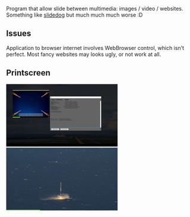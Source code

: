 Program that allow slide between multimedia: images / video / websites. <br />
Something like [slidedog](https://slidedog.com/) but much much much worse :D

## Issues
Application to browser internet involves WebBrowser control, which isn't perfect. Most fancy websites may looks ugly, or not work at all.

## Printscreen
<div>
	<img src="./Screen/screen1.jpg" width="300px" />
	<img src="./Screen/screen2.jpg" width="300px" />
</div>